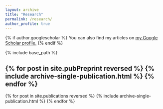 ```yaml
---
layout: archive
title: "Research"
permalink: /research/
author_profile: true
---
```


{% if author.googlescholar %}
  You can also find my articles on <u><a href="{{author.googlescholar}}">my Google Scholar profile</a>.</u>
{% endif %}

{% include base_path %}

{% for post in site.pubPreprint reversed %}
  {% include archive-single-publication.html %}
{% endfor %}
---
{% for post in site.publications reversed %}
  {% include archive-single-publication.html %}
{% endfor %}
